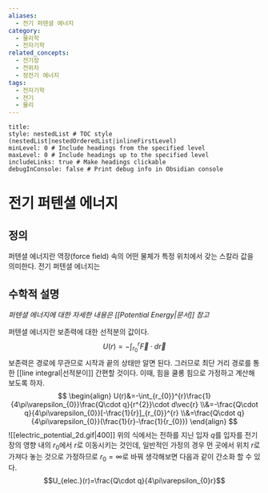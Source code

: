 ```yaml
---
aliases:
  - 전기 퍼텐셜 에너지
category:
  - 물리학
  - 전자기학
related_concepts:
  - 전기장
  - 전위차
  - 정전기 에너지
tags:
  - 전자기학
  - 전기
  - 물리
---
```


```table-of-contents
title: 
style: nestedList # TOC style (nestedList|nestedOrderedList|inlineFirstLevel)
minLevel: 0 # Include headings from the specified level
maxLevel: 0 # Include headings up to the specified level
includeLinks: true # Make headings clickable
debugInConsole: false # Print debug info in Obsidian console
```
# 전기 퍼텐셜 에너지
## 정의
퍼텐셜 에너지란 역장(force field) 속의 어떤 물체가 특정 위치에서 갖는 스칼라 값을 의미한다. 
전기 퍼텐셜 에너지는 


## 수학적 설명
*퍼텐셜 에너지에 대한 자세한 내용은 [[Potential Energy|문서]] 참고*

퍼텐셜 에너지란 보존력에 대한 선적분의 값이다. 
$$U(r)=-\int_{r_{0}}^{r}\vec{F}\cdot d\vec{r}$$
보존력은 경로에 무관므로 시작과 끝의 상태만 알면 된다. 그러므로 최단 거리 경로를 통한 [[line integral|선적분이]] 간편할 것이다.
이때, 힘을 쿨롱 힘으로 가정하고 계산해보도록 하자. 
$$
\begin{align}
U(r)&=-\int_{r_{0}}^{r}\frac{1}{4\pi\varepsilon_{0}}\frac{Q\cdot q}{r^{2}}\cdot d\vec{r}
\\&=-\frac{Q\cdot q}{4\pi\varepsilon_{0}}[-\frac{1}{r}]_{r_{0}}^{r}
\\&=\frac{Q\cdot q}{4\pi\varepsilon_{0}}(\frac{1}{r}-\frac{1}{r_{0}})
\end{align}
$$
![[electric_potential_2d.gif|400]]
위의 식에서는 전하를 지닌 입자 $q$를 입자를 전기장의 영향 내의 $r_{0}$에서 $r$로 이동시키는 것인데,
일반적인 가정의 경우 먼 곳에서 위치 $r$로 가져다 놓는 것으로 가정하므로 $r_{0}=\infty$로 바꿔 생각해보면 다음과 같이 간소화 할 수 있다.
$$U_{elec.}(r)=\frac{Q\cdot q}{4\pi\varepsilon_{0}r}$$
